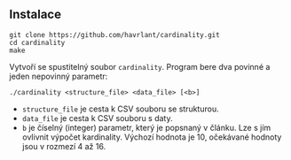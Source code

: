 ## Instalace

    git clone https://github.com/havrlant/cardinality.git
    cd cardinality
    make

Vytvoří se spustitelný soubor `cardinality`. Program bere dva povinné a jeden nepovinný parametr:

    ./cardinality <structure_file> <data_file> [<b>]

- `structure_file` je cesta k CSV souboru se strukturou.
- `data_file` je cesta k CSV souboru s daty.
- `b` je číselný (integer) parametr, který je popsnaný v článku. Lze s jím ovlivnit výpočet kardinality. Výchozí hodnota je 10, očekávané hodnoty jsou v rozmezí 4 až 16. 